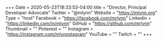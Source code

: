 +++
Date = 2020-05-23T18:33:53-04:00
title = "Director, Principal Developer Advocate"
Twitter = "@mlynn"
Website = "https://mlynn.org"
Type = "host"
Facebook = "https://facebook.com/mrlynn"
Linkedin = "https://linkedin.com/in/mlynn"
GitHub = "https://github.com/mrlynn"
Thumbnail = ""
Pinterest = ""
Instagram = "https://instagram.com/mlynnstagram"
YouTube = ""
Twitch = ""
+++